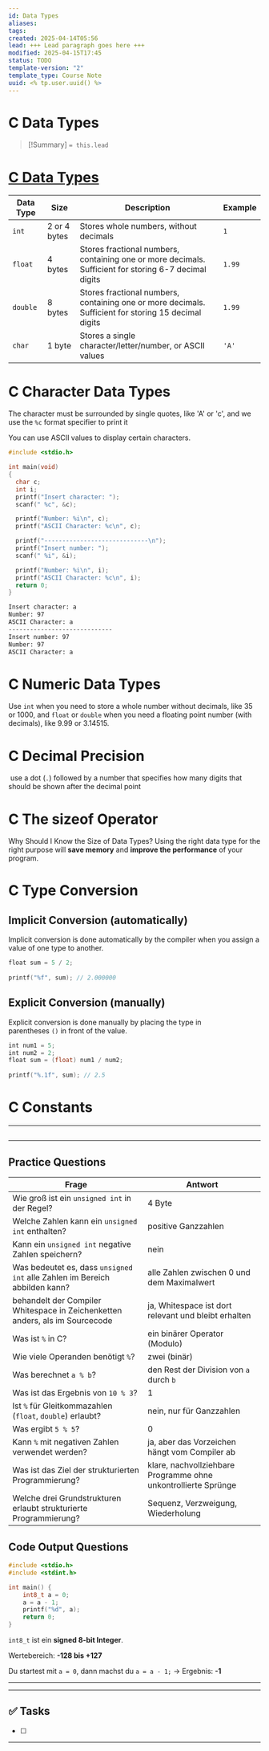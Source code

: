 ```yaml
---
id: Data Types
aliases: 
tags: 
created: 2025-04-14T05:56
lead: +++ Lead paragraph goes here +++
modified: 2025-04-15T17:45
status: TODO
template-version: "2"
template_type: Course Note
uuid: <% tp.user.uuid() %>
---
```

# C Data Types

> [!Summary]
> `= this.lead` 

#  [C Data Types](https://www.w3schools.com/c/c_data_types.php)
| Data Type | Size         | Description                                                                                           | Example |
| --------- | ------------ | ----------------------------------------------------------------------------------------------------- | ------- |
| `int`     | 2 or 4 bytes | Stores whole numbers, without decimals                                                                | `1`     |
| `float`   | 4 bytes      | Stores fractional numbers, containing one or more decimals. Sufficient for storing 6-7 decimal digits | `1.99`  |
| `double`  | 8 bytes      | Stores fractional numbers, containing one or more decimals. Sufficient for storing 15 decimal digits  | `1.99`  |
| `char`    | 1 byte       | Stores a single character/letter/number, or ASCII values                                              | `'A'`   |

# C Character Data Types
The character must be surrounded by single quotes, like 'A' or 'c', and we use the `%c` format specifier to print it

You can use ASCII values to display certain characters.
```c
#include <stdio.h>

int main(void)
{
  char c;
  int i;
  printf("Insert character: ");
  scanf(" %c", &c);

  printf("Number: %i\n", c);
  printf("ASCII Character: %c\n", c);

  printf("-----------------------------\n");
  printf("Insert number: ");
  scanf(" %i", &i);

  printf("Number: %i\n", i);
  printf("ASCII Character: %c\n", i);
  return 0;
}

```

```bash
Insert character: a
Number: 97
ASCII Character: a
-----------------------------
Insert number: 97
Number: 97
ASCII Character: a
```

# C Numeric Data Types
Use `int` when you need to store a whole number without decimals, like 35 or 1000, and `float` or `double` when you need a floating point number (with decimals), like 9.99 or 3.14515.

# C Decimal Precision
 use a dot (`.`) followed by a number that specifies how many digits that should be shown after the decimal point

# C The sizeof Operator
Why Should I Know the Size of Data Types?
Using the right data type for the right purpose will **save memory** and **improve the performance** of your program.

# C Type Conversion
##  **Implicit Conversion** (automatically)  
Implicit conversion is done automatically by the compiler when you assign a value of one type to another. 
```c
float sum = 5 / 2;  
  
printf("%f", sum); // 2.000000
```
## **Explicit Conversion** (manually)
Explicit conversion is done manually by placing the type in parentheses `()` in front of the value.
```c
int num1 = 5;  
int num2 = 2;  
float sum = (float) num1 / num2;  
  
printf("%.1f", sum); // 2.5
```

# C Constants




---
## 

---

## **Practice Questions**
<!-- Flashcard style - Can be parsed by Obsidian plugins like Obsidian CardBoard or Obsidian Recall -->

| **Frage**                                                                    | **Antwort**                                          |
| ---------------------------------------------------------------------------- | ---------------------------------------------------- |
| Wie groß ist ein `unsigned int` in der Regel?                                | 4 Byte                                               |
| Welche Zahlen kann ein `unsigned int` enthalten?                             | positive Ganzzahlen                                  |
| Kann ein `unsigned int` negative Zahlen speichern?                           | nein                                                 |
| Was bedeutet es, dass `unsigned int` alle Zahlen im Bereich abbilden kann?   | alle Zahlen zwischen 0 und dem Maximalwert           |
| behandelt der Compiler Whitespace in Zeichenketten anders, als im Sourcecode | ja, Whitespace ist dort relevant und bleibt erhalten |
| Was ist `%` in C?                                                            | ein binärer Operator (Modulo)                        |
| Wie viele Operanden benötigt `%`?                                            | zwei (binär)                                         |
| Was berechnet `a % b`?                                                       | den Rest der Division von `a` durch `b`              |
| Was ist das Ergebnis von `10 % 3`?                                           | 1                                                    |
| Ist `%` für Gleitkommazahlen (`float`, `double`) erlaubt?                    | nein, nur für Ganzzahlen                             |
| Was ergibt `5 % 5`?                                                          | 0                                                    |
| Kann `%` mit negativen Zahlen verwendet werden?                              | ja, aber das Vorzeichen hängt vom Compiler ab        |
|Was ist das Ziel der strukturierten Programmierung?|klare, nachvollziehbare Programme ohne unkontrollierte Sprünge|
|Welche drei Grundstrukturen erlaubt strukturierte Programmierung?|Sequenz, Verzweigung, Wiederholung|




## **Code Output Questions**

```c
#include <stdio.h>
#include <stdint.h>

int main() {
    int8_t a = 0;
    a = a - 1;
    printf("%d", a);
    return 0;
}
```

`int8_t` ist ein **signed 8-bit Integer**.
    
Wertebereich: **-128 bis +127**
    
Du startest mit `a = 0`, dann machst du `a = a - 1;` → Ergebnis: **-1**

---


---

## ✅ Tasks
- [ ] 

---
